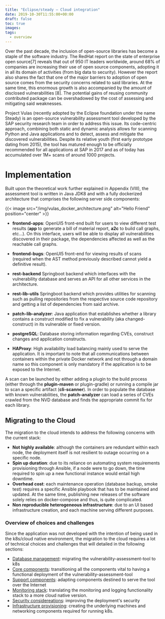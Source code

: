 ```yaml
---
title: "Eclipse/steady — Cloud integration"
date: 2019-10-30T11:55:00+00:00
draft: false
toc: true
images:
tags:
  - overview
---
```


Over the past decade, the inclusion of open-source libraries has become a staple of the software industry. The RedHat report on the state of enterprise open source[7]  reveals that out of 950 IT leaders worldwide, around 68% of companies are increasing their use of open source components, adopting it in all its domain of activities (from big data to security). However the report also shares the fact that one of the major barriers to adoption of open source comes from the security concerns related to said libraries. At the same time, this enormous growth is also accompanied by the amount of disclosed vulnerabilities [8]. The potential gains of reusing community contributed package can be overshadowed by the cost of assessing and mitigating said weaknesses. 

Project Vulas (recently adopted by the Eclipse foundation under the name Steady) is an open-source vulnerability assessment tool developed by the SAP security research team in order to address this issue. Its code-centric approach, combining both static and dynamic analysis allows for scanning Python and Java applications and to detect, assess and mitigate the discovered vulnerabilities. Despite its relative youth (first early prototype dating from 2015), the tool has matured enough to be officially recommended for all applications at SAP in 2017 and as of today has accumulated over 1M+ scans of around 1000 projects.

# Implementation

Built upon the theoretical work further explained in Appendix (VIII), the assessment tool is written in Java JDK8 and with a fully dockerized architecture that comprises the following server side components:

{{< image src="/img/vulas_docker_architecture.png" alt="Hello Friend" position="center" >}}

- **frontend-apps**: OpenUI5 front-end built for users to view different test results (**app** to generate a bill of material report, **a2c** to build call graphs, etc...). On this interface, users will be able to display all vulnerabilities discovered in their package, the dependencies affected as well as the reachable call graphs.

- **frontend-bugs**: OpenUI5 front-end for viewing results of scans (required when the AST method  previously described cannot yield a definitive result).
    
- **rest-backend** Springboot backend which interfaces with the vulnerability database and serves an API for all other services in the architecture.
    
- **rest-lib-utils** Springboot backend which provides utilities for scanning such as pulling repositories from the respective source code repository and getting a list of dependencies from said archive.
    
- **patch-lib-analyzer**: Java application that establishes whether a library contains a construct modified to fix a vulnerability (aka changed-construct) in its vulnerable or fixed version. 
    
- **postgreSQL**: Database storing information regarding CVEs, construct changes and application constructs.
    
- **HAProxy**: High availability load balancing mainly used to serve the application. It is important to note that all communications between containers within the private Docker network and not through a domain name so this component is only mandatory if the application is to be exposed to the Internet.


A scan can be launched by either adding a plugin to the build process (either through the **plugin-maven** or plugin-gradle) or running a compile jar to scan a specific artifact (**cli-scanner**). In order to populate the database with known vulnerabilities, the **patch-analyzer** can load a series of CVEs crawled from the NVD database and finds the appropriate commit fix for each library. 

## Migrating to the Cloud

The migration to the cloud intends to address the following concerns with the current stack:
- **Not highly available**: although the containers are redundant within each node, the deployment itself is not resilient to outage occurring on a specific node.
- **Spin up duration**: due to its reliance on automating system requirements provisioning through Ansible, if a node were to go down, the time required to spin up a new functional instance would entail high downtime.
- **Overhead cost**: each maintenance operation (database backup, smoke test) requires a specific Ansible playbook that has to be maintained and updated. At the same time, publishing new releases of the software solely relies on docker-compose and thus, is quite complicated.
- **Non reproducible heterogeneous infrastructure**: due to an UI based infrastructure creation, and each machine serving different purposes.


### Overview of choices and challenges

Since the application was not developed with the intention of being used in the k8s/cloud native environment, the migration to the cloud requires a lot of technical choices and challenges that will detailed in the following sections:
- [Database management](../eclipse_database/): migrating the vulnerability-assessment-tool to k8s
- [Core components](../eclipse_core/): transitioning all the components vital to having a functional deployment of the vulnerability-assessment-tool
- [Support components](../eclipse_support/): adapting components destined to serve the tool over the Internet
- [Monitoring stack](../eclipse_monitoring/): translating the monitoring and logging functionality stack to a more cloud native version. 
- [Security considereations](../eclipse_security/): improving the deployment's security
- [Infrastructure provisioning](../eclipse_infrastructure/): creating the underlying machines and networking components required for running k8s.
